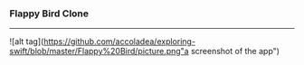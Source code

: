 ### Flappy Bird Clone

***

![alt tag](https://github.com/accoladea/exploring-swift/blob/master/Flappy%20Bird/picture.png"a screenshot of the app")
